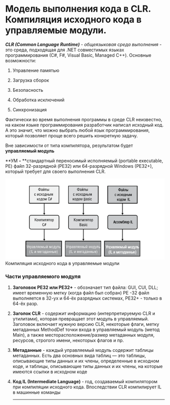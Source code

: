 # Модель выполнения кода в CLR. Компиляция исходного кода в управляемые модули.

_**CLR \(Common Language Runtime\)** - общеязыковая среда выполнения_ - это среда, подходящая для .NET совместимых языках программирования \(С\#, F\#, Visual Basic, Managed C++\). Основные возможности:

1. Управление памятью

2. Загрузка сборок

3. Безопасность

4. Обработка исключений

5. Синхронизация

Фактически во время выполнения программы в среде CLR неизвестно, на каком языке программирования разработчик написал исходный код. А это значит, что можно выбрать любой язык программирования, который позволяет проще всего решить конкретную задачу.

Вне зависимости от типа компилятора, результатом будет **управляемый модуль**

**УМ **-** **стандартный переносимый исполняемый \(portable executable, PE\) файл 32-разрядной \(PE32\) или 64-разрядной Windows \(PE32+\), который требует для своего выполнения CLR.

![](/assets/Компиляция.исходного.кода.в.управляемые.модули.png)Компиляция исходного кода в управляемые модули

### Части управляемого модуля

1. **Заголовок PE32 или PE32+** - обозначает тип файла: GUI, CUI, DLL; имеет временную метку \(когда файл был собран\) PE -32 файл выполняется в 32-ух и 64-ёх разрядных системах, PE32+ - только в 64-ёх разр.

2. **Заголок CLR** - cодержит информацию \(интерпретируемую CLR и утилитами\), которая превращает этот модуль в управляемый. Заголовок включает нужную версию CLR, некоторые флаги, метку метаданных MethodDef точки входа в управляемый модуль \(метод Main\), а также месторасположение/размер метаданных модуля, ресурсов, строгого имени, некоторых флагов и пр.

3. **Метаданные**  - каждый управляемый модуль содержит таблицы метаданных. Есть два основных вида таблиц — это таблицы, описывающие типы данных и их члены, определенные в исходном коде, и таблицы, описывающие типы данных и их члены, на которые имеются ссылки в исходном коде

4. **Код IL \(Intermediate Language\)** - rод, создаваемый компилятором при компиляции исходного кода. Впоследствии CLR компилирует IL в машинные команды

   ---



